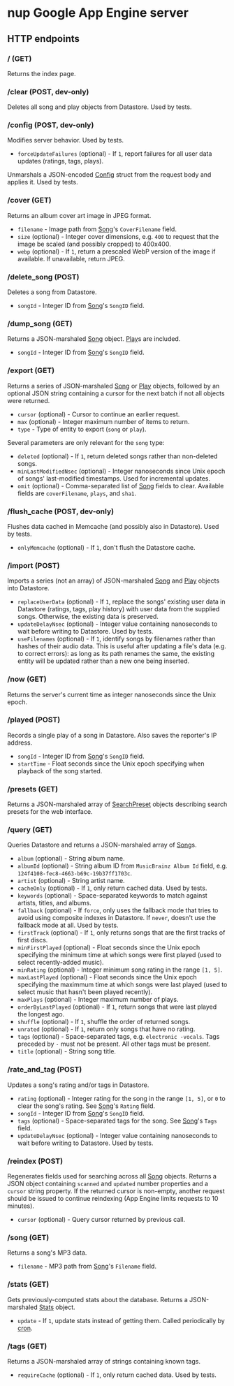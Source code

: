 # nup Google App Engine server

## HTTP endpoints

### / (GET)

Returns the index page.

### /clear (POST, dev-only)

Deletes all song and play objects from Datastore. Used by tests.

### /config (POST, dev-only)

Modifies server behavior. Used by tests.

*   `forceUpdateFailures` (optional) - If `1`, report failures for all user data
    updates (ratings, tags, plays).

Unmarshals a JSON-encoded [Config] struct from the request body and
applies it. Used by tests.

### /cover (GET)

Returns an album cover art image in JPEG format.

*   `filename` - Image path from [Song]'s `CoverFilename` field.
*   `size` (optional) - Integer cover dimensions, e.g. `400` to request that the
    image be scaled (and possibly cropped) to 400x400.
*   `webp` (optional) - If `1`, return a prescaled WebP version of the image if
    available. If unavailable, return JPEG.

### /delete\_song (POST)

Deletes a song from Datastore.

*   `songId` - Integer ID from [Song]'s `SongID` field.

### /dump\_song (GET)

Returns a JSON-marshaled [Song] object. [Play]s are included.

*   `songId` - Integer ID from [Song]'s `SongID` field.

### /export (GET)

Returns a series of JSON-marshaled [Song] or [Play] objects, followed by an
optional JSON string containing a cursor for the next batch if not all objects
were returned.

*   `cursor` (optional) - Cursor to continue an earlier request.
*   `max` (optional) - Integer maximum number of items to return.
*   `type` - Type of entity to export (`song` or `play`).

Several parameters are only relevant for the `song` type:

*   `deleted` (optional) - If `1`, return deleted songs rather than non-deleted
    songs.
*   `minLastModifiedNsec` (optional) - Integer nanoseconds since Unix epoch of
    songs' last-modified timestamps. Used for incremental updates.
*   `omit` (optional) - Comma-separated list of [Song] fields to clear.
    Available fields are `coverFilename`, `plays`, and `sha1`.

### /flush\_cache (POST, dev-only)

Flushes data cached in Memcache (and possibly also in Datastore). Used by tests.

*   `onlyMemcache` (optional) - If `1`, don't flush the Datastore cache.

### /import (POST)

Imports a series (not an array) of JSON-marshaled [Song] and [Play] objects
into Datastore.

*   `replaceUserData` (optional) - If `1`, replace the songs' existing user data
    in Datastore (ratings, tags, play history) with user data from the supplied
    songs. Otherwise, the existing data is preserved.
*   `updateDelayNsec` (optional) - Integer value containing nanoseconds to wait
    before writing to Datastore. Used by tests.
*   `useFilenames` (optional) - If `1`, identify songs by filenames rather than
    hashes of their audio data. This is useful after updating a file's data
    (e.g. to correct errors): as long as its path renames the same, the existing
    entity will be updated rather than a new one being inserted.

### /now (GET)

Returns the server's current time as integer nanoseconds since the Unix epoch.

### /played (POST)

Records a single play of a song in Datastore. Also saves the reporter's IP
address.

*   `songId` - Integer ID from [Song]'s `SongID` field.
*   `startTime` - Float seconds since the Unix epoch specifying when playback
    of the song started.

### /presets (GET)

Returns a JSON-marshaled array of [SearchPreset] objects describing search
presets for the web interface.

### /query (GET)

Queries Datastore and returns a JSON-marshaled array of [Song]s.

*   `album` (optional) - String album name.
*   `albumId` (optional) - String album ID from `MusicBrainz Album Id` field,
    e.g. `124f4108-fec8-4663-b69c-19b37ff1703c`.
*   `artist` (optional) - String artist name.
*   `cacheOnly` (optional) - If `1`, only return cached data. Used by tests.
*   `keywords` (optional) - Space-separated keywords to match against artists,
    titles, and albums.
*   `fallback` (optional) - If `force`, only uses the fallback mode that tries
    to avoid using composite indexes in Datastore. If `never`, doesn't use the
    fallback mode at all. Used by tests.
*   `firstTrack` (optional) - If `1`, only returns songs that are the first
    tracks of first discs.
*   `minFirstPlayed` (optional) - Float seconds since the Unix epoch specifying
    the minimum time at which songs were first played (used to select
    recently-added music).
*   `minRating` (optional) - Integer minimum song rating in the range `[1, 5]`.
*   `maxLastPlayed` (optional) - Float seconds since the Unix epoch specifying
    the maximmum time at which songs were last played (used to select music that
    hasn't been played recently).
*   `maxPlays` (optional) - Integer maximum number of plays.
*   `orderByLastPlayed` (optional) - If `1`, return songs that were last played
    the longest ago.
*   `shuffle` (optional) - If `1`, shuffle the order of returned songs.
*   `unrated` (optional) - If `1`, return only songs that have no rating.
*   `tags` (optional) - Space-separated tags, e.g. `electronic -vocals`. Tags
    preceded by `-` must not be present. All other tags must be present.
*   `title` (optional) - String song title.

### /rate\_and\_tag (POST)

Updates a song's rating and/or tags in Datastore.

*   `rating` (optional) - Integer rating for the song in the range `[1, 5]`,
    or `0` to clear the song's rating. See [Song]'s `Rating` field.
*   `songId` - Integer ID from [Song]'s `SongID` field.
*   `tags` (optional) - Space-separated tags for the song. See [Song]'s `Tags`
    field.
*   `updateDelayNsec` (optional) - Integer value containing nanoseconds to wait
    before writing to Datastore. Used by tests.

### /reindex (POST)

Regenerates fields used for searching across all [Song] objects. Returns a JSON
object containing `scanned` and `updated` number properties and a `cursor`
string property. If the returned cursor is non-empty, another request should be
issued to continue reindexing (App Engine limits requests to 10 minutes).

*   `cursor` (optional) - Query cursor returned by previous call.

### /song (GET)

Returns a song's MP3 data.

*   `filename` - MP3 path from [Song]'s `Filename` field.

### /stats (GET)

Gets previously-computed stats about the database. Returns a JSON-marshaled
[Stats] object.

*   `update` - If `1`, update stats instead of getting them. Called periodically
    by [cron].

### /tags (GET)

Returns a JSON-marshaled array of strings containing known tags.

*   `requireCache` (optional) - If `1`, only return cached data. Used by tests.

[Config]: ./config/config.go
[Play]: ./db/song.go
[Song]: ./db/song.go
[SearchPreset]: ./config/config.go
[Stats]: ./db/stats.go
[cron]: https://cloud.google.com/appengine/docs/standard/go/scheduling-jobs-with-cron-yaml
